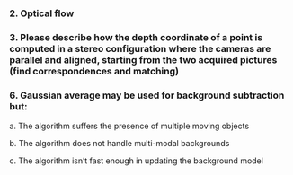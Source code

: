 ### 2. Optical flow

### 3. Please describe how the depth coordinate of a point is computed in a stereo configuration where the cameras are parallel and aligned, starting from the two acquired pictures (find correspondences and matching)

### 6. Gaussian average may be used for background subtraction but:

a. The algorithm suffers the presence of multiple moving objects

b. The algorithm does not handle multi-modal backgrounds

c. The algorithm isn’t fast enough in updating the background model
